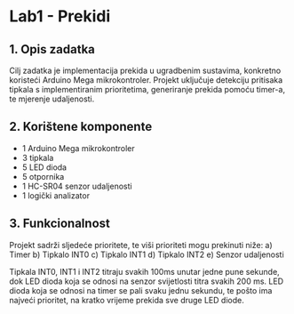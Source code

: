 # Lab1 - Prekidi

## 1. Opis zadatka
Cilj zadatka je implementacija prekida u ugradbenim sustavima, konkretno koristeći Arduino Mega mikrokontroler. Projekt uključuje detekciju pritisaka tipkala s implementiranim prioritetima, generiranje prekida pomoću timer-a, te mjerenje udaljenosti.

## 2. Korištene komponente
- 1 Arduino Mega mikrokontroler
- 3 tipkala
- 5 LED dioda
- 5 otpornika
- 1 HC-SR04 senzor udaljenosti
- 1 logički analizator
  
## 3. Funkcionalnost
Projekt sadrži sljedeće prioritete, te viši prioriteti mogu prekinuti niže:
a) Timer
b) Tipkalo INT0
c) Tipkalo INT1
d) Tipkalo INT2
e) Senzor udaljenosti

Tipkala INT0, INT1 i INT2 titraju svakih 100ms unutar jedne pune sekunde, dok LED dioda koja se odnosi na senzor svijetlosti titra svakih 200 ms. LED dioda koja se odnosi na timer se pali svaku jednu sekundu, te pošto ima najveći prioritet, na kratko vrijeme prekida sve druge LED diode.
